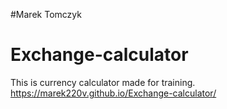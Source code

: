 #Marek Tomczyk


# Exchange-calculator

This is currency calculator made for training. 
https://marek220v.github.io/Exchange-calculator/

